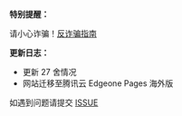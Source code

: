 **特别提醒：**

请小心诈骗！<a href="/notes/freshGuide/antiScam.html" id="currentUrlLink">反诈骗指南</a>

**更新日志：**

- 更新 27 舍情况
- 网站迁移至腾讯云 Edgeone Pages 海外版

如遇到问题请提交 [ISSUE](https://github.com/NJUST-OpenLib/NJUST-Manual/issues)
